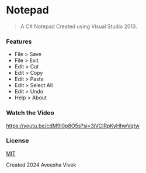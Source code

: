 # Notepad

> A C# Notepad Created using Visual Studio 2013.

### Features

- File > Save
- File > Exit
- Edit > Cut
- Edit > Copy
- Edit > Paste
- Edit > Select All
- Edit > Undo
- Help > About

### Watch the Video
https://youtu.be/cdM9I0p8O5s?si=3jVCIRpKyHhwVqtw

### License

[MIT](LICENSE)

Created 2024 Aveesha Vivek
